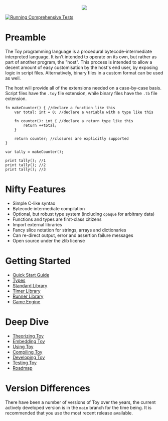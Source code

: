 <p align="center">
  <image src="toylogo.png" />
</p>

[![Running Comprehensive Tests](https://github.com/Ratstail91/Toy/actions/workflows/c-cpp.yml/badge.svg)](https://github.com/Ratstail91/Toy/actions/workflows/c-cpp.yml)

# Preamble

The Toy programming language is a procedural bytecode-intermediate interpreted language. It isn't intended to operate on its own, but rather as part of another program, the "host". This process is intended to allow a decent amount of easy customisation by the host's end user, by exposing logic in script files. Alternatively, binary files in a custom format can be used as well.

The host will provide all of the extensions needed on a case-by-case basis. Script files have the `.toy` file extension, while binary files have the `.tb` file extension.

```
fn makeCounter() { //declare a function like this
	var total: int = 0; //declare a variable with a type like this

	fn counter(): int { //declare a return type like this
		return ++total;
	}

	return counter; //closures are explicitly supported
}

var tally = makeCounter();

print tally(); //1
print tally(); //2
print tally(); //3
```

# Nifty Features

* Simple C-like syntax
* Bytecode intermediate compilation
* Optional, but robust type system (including `opaque` for arbitrary data)
* Functions and types are first-class citizens
* Import external libraries
* Fancy slice notation for strings, arrays and dictionaries
* Can re-direct output, error and assertion failure messages
* Open source under the zlib license

# Getting Started

* [Quick Start Guide](quick-start-guide)
* [Types](types)
* [Standard Library](standard-library)
* [Timer Library](timer-library)
* [Runner Library](runner-library)
* [Game Engine](game-engine)

# Deep Dive

* [Theorizing Toy](theorizing-toy)
* [Embedding Toy](embedding-toy)
* [Using Toy](using-toy)
* [Compiling Toy](compiling-toy)
* [Developing Toy](developing-toy)
* [Testing Toy](testing-toy)
* [Roadmap](roadmap)

# Version Differences

There have been a number of versions of Toy over the years, the current actively developed version is in the `main` branch for the time being. It is recommended that you use the most recent release available.
